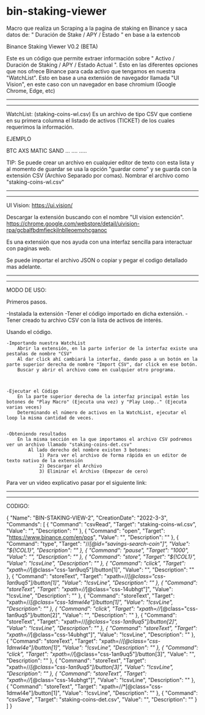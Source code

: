 # bin-staking-viewer
Macro que realiza un Scraping a la pagina de staking en Binance y saca datos de: " Duración de Stake / APY / Estado " en base a la extencob 

 
Binance Staking Viewer V0.2 (BETA)

Este es un código que permite extraer información sobre " Activo / Duración de Staking / APY / Estado Actual ". 
Esto en las diferentes opciones que nos ofrece Binance para cada activo que tengamos en nuestra "WatchList". 
Esto en base a una extensión de navegador llamada "UI Vision", en este caso con un navegador en base chromium (Google Chrome, Edge, etc)

---------------------------------------------------------------------------------------------------------------------------------------------
---------------------------------------------------------------------------------------------------------------------------------------------

WatchList: (staking-coins-wl.csv)
Es un archivo de tipo CSV que contiene en su primera columna el listado de activos (TICKET) de los cuales requerimos la información.

EJEMPLO


BTC
AXS
MATIC
SAND
...
....
.....

TIP:
Se puede crear un archivo en cualquier editor de texto con esta lista y al momento de guardar se usa la opción "guardar como" 
y se guarda con la extensión CSV (Archivo Separado por comas). Nombrar el archivo como "staking-coins-wl.csv"


---------------------------------------------------------------------------------------------------------------------------------------------
---------------------------------------------------------------------------------------------------------------------------------------------


UI Vision:
https://ui.vision/

Descargar la extensión buscando con el nombre "UI vision extención".
https://chrome.google.com/webstore/detail/uivision-rpa/gcbalfbdmfieckjlnblleoemohcganoc

Es una extensión que nos ayuda con una interfaz sencilla para interactuar con paginas web. 

Se puede importar el archivo JSON o copiar y pegar el codigo detallado mas adelante. 

---------------------------------------------------------------------------------------------------------------------------------------------
---------------------------------------------------------------------------------------------------------------------------------------------

MODO DE USO:

Primeros pasos.

-Instalada la extensión 
-Tener el código importado en dicha extensión.
-Tener creado tu archivo CSV con la lista de activos de interés.


Usando el código.

	-Importando nuestra WatchList 
		Abrir la extensión, en la parte inferior de la interfaz existe una pestañas de nombre "CSV"
		Al dar click ahí cambiará la interfaz, dando paso a un botón en la parte superior derecha de nombre "Import CSV", dar click en ese botón.
		Buscar y abrir el archivo como en cualquier otro programa.



	-Ejecutar el Código
		En la parte superior derecha de la interfaz principal están los botones de "Play Macro" (Ejecuta una vez) y "Play Loop.." (Ejecuta varias veces)
		Determinando el número de activos en la WatchList, ejecutar el loop la misma cantidad de veces.
	
	
	-Obteniendo resultados
		En la misma sección en la que importamos el archivo CSV podremos ver un archivo llamado "staking-coins-det.csv"
			Al lado derecho del nombre existen 3 botones:
				1) Para ver el archivo de forma rápida en un editor de texto nativo de la extensión 
				2) Descargar el Archivo
				3) Eliminar el Archivo (Empezar de cero)


Para ver un video explicativo pasar por el siguiente link:






---------------------------------------------------------------------------------------------------------------------------------------------
---------------------------------------------------------------------------------------------------------------------------------------------


CODIGO:



{
  "Name": "BIN-STAKING-VIEW-2",
  "CreationDate": "2022-3-3",
  "Commands": [
    {
      "Command": "csvRead",
      "Target": "staking-coins-wl.csv",
      "Value": "",
      "Description": ""
    },
    {
      "Command": "open",
      "Target": "https://www.binance.com/en/pos",
      "Value": "",
      "Description": ""
    },
    {
      "Command": "type",
      "Target": "//*[@id=\"savings-search-coin\"]",
      "Value": "${!COL1}",
      "Description": ""
    },
    {
      "Command": "pause",
      "Target": "1000",
      "Value": "",
      "Description": ""
    },
    {
      "Command": "store",
      "Target": "${!COL1}",
      "Value": "!csvLine",
      "Description": ""
    },
    {
      "Command": "click",
      "Target": "xpath=//*[@class=\"css-1an9uq5\"]/button[1]",
      "Value": "",
      "Description": ""
    },
    {
      "Command": "storeText",
      "Target": "xpath=//*[@class=\"css-1an9uq5\"]/button[1]",
      "Value": "!csvLine",
      "Description": ""
    },
    {
      "Command": "storeText",
      "Target": "xpath=//*[@class=\"css-14ubhgt\"]",
      "Value": "!csvLine",
      "Description": ""
    },
    {
      "Command": "storeText",
      "Target": "xpath=//*[@class=\"css-1dmwl4e\"]/button[1]",
      "Value": "!csvLine",
      "Description": ""
    },
    {
      "Command": "click",
      "Target": "xpath=//*[@class=\"css-1an9uq5\"]/button[2]",
      "Value": "",
      "Description": ""
    },
    {
      "Command": "storeText",
      "Target": "xpath=//*[@class=\"css-1an9uq5\"]/button[2]",
      "Value": "!csvLine",
      "Description": ""
    },
    {
      "Command": "storeText",
      "Target": "xpath=//*[@class=\"css-14ubhgt\"]",
      "Value": "!csvLine",
      "Description": ""
    },
    {
      "Command": "storeText",
      "Target": "xpath=//*[@class=\"css-1dmwl4e\"]/button[1]",
      "Value": "!csvLine",
      "Description": ""
    },
    {
      "Command": "click",
      "Target": "xpath=//*[@class=\"css-1an9uq5\"]/button[3]",
      "Value": "",
      "Description": ""
    },
    {
      "Command": "storeText",
      "Target": "xpath=//*[@class=\"css-1an9uq5\"]/button[3]",
      "Value": "!csvLine",
      "Description": ""
    },
    {
      "Command": "storeText",
      "Target": "xpath=//*[@class=\"css-14ubhgt\"]",
      "Value": "!csvLine",
      "Description": ""
    },
    {
      "Command": "storeText",
      "Target": "xpath=//*[@class=\"css-1dmwl4e\"]/button[1]",
      "Value": "!csvLine",
      "Description": ""
    },
    {
      "Command": "csvSave",
      "Target": "staking-coins-det.csv",
      "Value": "",
      "Description": ""
    }
  ]
}






 
